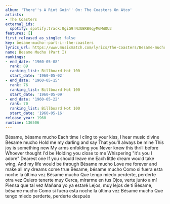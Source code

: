 ```yaml
---
album: 'There''s A Riot Goin'' On: The Coasters On Atco'
artists:
- The Coasters
external_ids:
  spotify: spotify:track:0giG9rN3UBRB0qyM6MWOU3
features: []
first_released_as_single: false
key: besame-mucho--part-i--the-coasters
lyrics_url: https://www.musixmatch.com/lyrics/The-Coasters/Besame-mucho
name: Besame Mucho (Part I)
rankings:
- end_date: '1960-05-08'
  rank: 89
  ranking_list: Billboard Hot 100
  start_date: '1960-05-02'
- end_date: '1960-05-15'
  rank: 76
  ranking_list: Billboard Hot 100
  start_date: '1960-05-09'
- end_date: '1960-05-22'
  rank: 70
  ranking_list: Billboard Hot 100
  start_date: '1960-05-16'
release_year: 1960
runtime: 136506
---
```

Bésame, bésame mucho
Each time I cling to your kiss,
I hear music divine
Bésame mucho
Hold me my darling and say
That you'll always be mine
This joy is something new
My arms enfolding you
Never knew this thrill before
Whoever thought I'd be
Holding you close to me
Whispering "it's you I adore"
Dearest one
If you should leave me
Each little dream would take wing,
And my life would be through
Bésame mucho
Love me forever and make all my dreams come true
Bésame, bésame mucho
Como si fuera esta noche la última vez
Bésame mucho
Que tengo miedo perderte, perderte otra vez
Quiero tenerte muy
Cerca, mirarme en tus
Ojos, verte junto a mí
Piensa que tal vez
Mañana yo ya estaré
Lejos, muy lejos de ti
Bésame, bésame mucho
Como si fuera esta noche la última vez
Bésame mucho
Que tengo miedo perderte, perderte después
